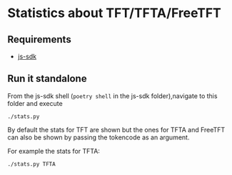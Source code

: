 # Statistics about TFT/TFTA/FreeTFT

## Requirements
- [js-sdk](https://github.com/threefoldtech/js-sdk)

## Run it standalone

From the js-sdk shell (`poetry shell` in the js-sdk folder),navigate to this folder and execute

`./stats.py`

By default the stats for TFT are shown but the ones for TFTA and FreeTFT  can also be shown by passing the tokencode as an argument.

For example the stats for TFTA:

`./stats.py TFTA`
